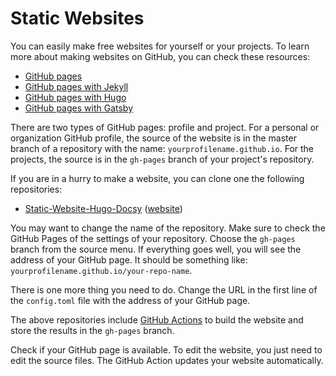 # Static Websites

You can easily make free websites for yourself or your projects. To learn more about making websites on GitHub, you can check these resources:
* [GitHub pages](https://pages.github.com/)
* [GitHub pages with Jekyll](https://jekyllrb.com/docs/github-pages/)
* [GitHub pages with Hugo](https://gohugo.io/hosting-and-deployment/hosting-on-github/)
* [GitHub pages with Gatsby](https://www.gatsbyjs.org/docs/how-gatsby-works-with-github-pages/)

There are two types of GitHub pages: profile and project. For a personal or organization GitHub profile, the source of the website is in the master branch of a repository with the name: `yourprofilename.github.io`. For the projects, the source is in the `gh-pages` branch of your project's repository.

If you are in a hurry to make a website, you can clone one the following repositories:
* [Static-Website-Hugo-Docsy](https://github.com/eLearningHub/Static-Website-Hugo-Docsy) ([website](https://elearninghub.github.io/Static-Website-Hugo-Docsy/))

You may want to change the name of the repository. Make sure to check the GitHub Pages of the settings of your repository. Choose the `gh-pages` branch from the source menu. If everything goes well, you will see the address of your GitHub page. It should be something like: `yourprofilename.github.io/your-repo-name`.

There is one more thing you need to do. Change the URL in the first line of the `config.toml` file with the address of your GitHub page.

The above repositories include [GitHub Actions](https://github.com/features/actions) to build the website and store the results in the `gh-pages` branch. 

Check if your GitHub page is available. To edit the website, you just need to edit the source files. The GitHub Action updates your website automatically.
